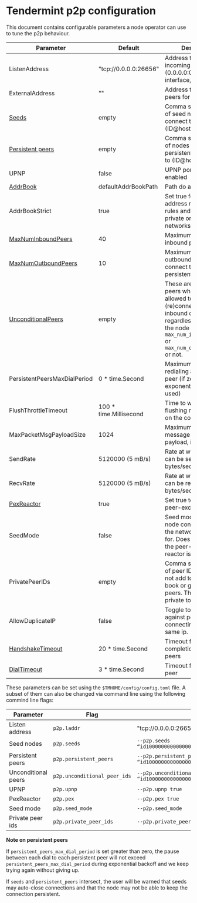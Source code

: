 # Tendermint p2p configuration

This document contains configurable parameters a node operator can use to tune the p2p behaviour. 

| Parameter| Default| Description |
| --- | --- | ---|
|   ListenAddress               |   "tcp://0.0.0.0:26656" |   Address to listen for incoming connections (0.0.0.0:0 means any interface, any port)  |
|   ExternalAddress             |  ""                 |  Address to advertise to peers for them to dial |
|   [Seeds](pex-protocol.md#seed-nodes) | empty               | Comma separated list of seed nodes to connect to (ID@host:port )| 
|   [Persistent peers](peer_manager.md#persistent-peers)            | empty               | Comma separated list of nodes to keep persistent connections to (ID@host:port )  |
|	UPNP                        | false               | UPNP port forwarding enabled |
|	[AddrBook](addressbook.md)                    | defaultAddrBookPath | Path do address book |
|	AddrBookStrict              | true                | Set true for strict address routability rules and false for private or local networks |
|	[MaxNumInboundPeers](switch.md#accepting-peers)          |  40 | Maximum number of inbound peers |
|	[MaxNumOutboundPeers](peer_manager.md#ensure-peers)         |  10 |  Maximum number of outbound peers to connect to, excluding persistent peers |
|   [UnconditionalPeers](switch.md#accepting-peers)          | empty                | These are IDs of the peers which are allowed to be (re)connected as both inbound or outbound regardless of whether the node reached `max_num_inbound_peers` or `max_num_outbound_peers` or not. |
|   PersistentPeersMaxDialPeriod| 0 * time.Second      | Maximum pause when redialing a persistent peer (if zero, exponential backoff is used)    |
|	FlushThrottleTimeout        |100 * time.Millisecond| Time to wait before flushing messages out on the connection |
|	MaxPacketMsgPayloadSize     |  1024 | Maximum size of a message packet payload, in bytes |
|	SendRate                    | 5120000 (5 mB/s) | Rate at which packets can be sent, in bytes/second  |
|	RecvRate                    | 5120000 (5 mB/s) | Rate at which packets can be received, in bytes/second|
|	[PexReactor](pex.md)                  |  true            | Set true to enable the peer-exchange reactor |
|	SeedMode                    |       false      | Seed mode, in which node constantly crawls the network and looks for. Does not work if the peer-exchange reactor is disabled.  |
|   PrivatePeerIDs              | empty            | Comma separated list of peer IDsthat we do not add to the address book or gossip to other peers. They stay private to us. |
|	AllowDuplicateIP            | false            | Toggle to disable guard against peers connecting from the same ip.|
|	[HandshakeTimeout](transport.md#connection-upgrade)            | 20 * time.Second | Timeout for handshake completion between peers |
|	[DialTimeout](switch.md#dialing-peers)                 |  3 * time.Second | Timeout for dialing a peer |


These parameters can be set using the `$TMHOME/config/config.toml` file. A subset of them can also be changed via command line using the following commind line flags:

| Parameter | Flag| Example|
| --- | --- | ---|
| Listen address|  `p2p.laddr` |  "tcp://0.0.0.0:26656" |
| Seed nodes | `p2p.seeds` | `--p2p.seeds “id100000000000000000000000000000000@1.2.3.4:26656,id200000000000000000000000000000000@2.3.4.5:4444”` |
| Persistent peers | `p2p.persistent_peers` | `--p2p.persistent_peers “id100000000000000000000000000000000@1.2.3.4:26656,id200000000000000000000000000000000@2.3.4.5:26656”` | 
| Unconditional peers | `p2p.unconditional_peer_ids` | `--p2p.unconditional_peer_ids “id100000000000000000000000000000000,id200000000000000000000000000000000”` |
 | UPNP  | `p2p.upnp` | `--p2p.upnp true` | 
 | PexReactor | `p2p.pex` | `--p2p.pex true` | 
 | Seed mode | `p2p.seed_mode` | `--p2p.seed_mode` |
 | Private peer ids | `p2p.private_peer_ids` | `--p2p.private_peer_ids “id100000000000000000000000000000000,id200000000000000000000000000000000”` |

 **Note on persistent peers**  
 
 If `persistent_peers_max_dial_period` is set greater than zero, the
pause between each dial to each persistent peer will not exceed `persistent_peers_max_dial_period`
during exponential backoff and we keep trying again without giving up.

If `seeds` and `persistent_peers` intersect,
the user will be warned that seeds may auto-close connections
and that the node may not be able to keep the connection persistent.